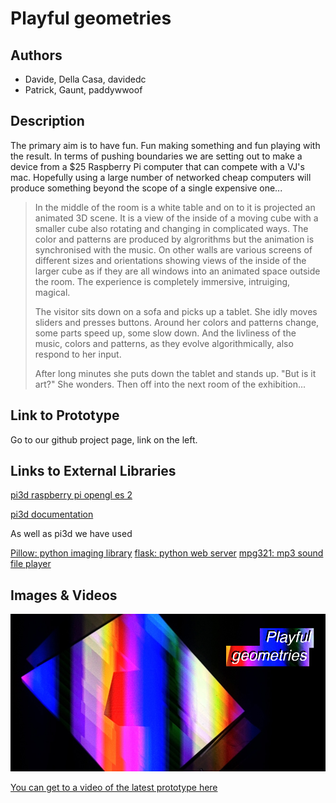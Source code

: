 # Playful geometries

## Authors
- Davide, Della Casa, davidedc
- Patrick, Gaunt, paddywwoof

## Description
The primary aim is to have fun. Fun making something and fun playing with
the result. In terms of pushing boundaries we are setting out to make a
device from a $25 Raspberry Pi computer that can compete with a VJ's mac.
Hopefully using a large number of networked cheap computers will produce
something beyond the scope of a single expensive one...

> In the middle of the room is a white table and on to it is projected an
> animated 3D scene. It is a view of the inside of a moving cube with a
> smaller cube also rotating and changing in complicated ways. The
> color and patterns are produced by algrorithms but the animation is 
> synchronised with the music. On other walls are various screens of different
> sizes and orientations showing views of the inside of the larger cube as if
> they are all windows into an animated space outside the room. The experience
> is completely immersive, intruiging, magical.
>
> The visitor sits down on a sofa and picks up a tablet. She idly moves
> sliders and presses buttons. Around her colors and patterns change,
> some parts speed up, some slow down. And the livliness of the music,
> colors and patterns, as they evolve algorithmically, also respond to
> her input.
>
> After long minutes she puts down the tablet and stands up. "But is it art?"
> She wonders. Then off into the next room of the exhibition...

## Link to Prototype
Go to our github project page, link on the left.

## Links to External Libraries
[pi3d raspberry pi opengl es 2](https://github.com/tipam/pi3d "pi3d raspberry pi opengl es 2")

[pi3d documentation](http://pi3d.github.io/html/ReadMe.html)

As well as pi3d we have used

[Pillow: python imaging library](https://pypi.python.org/pypi/Pillow/2.3.0)
[flask: python web server](http://flask.pocoo.org)
[mpg321: mp3 sound file player](http://mpg321.sourceforge.net)

## Images & Videos

![Playful geometries](project_images/cover.jpg "Starting point")

[You can get to a video of the latest prototype here](http://www.eldwick.org.uk/devart1.html)
